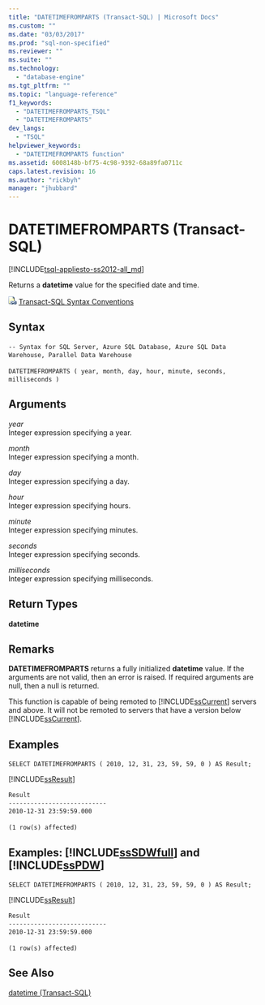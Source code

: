 ```yaml
---
title: "DATETIMEFROMPARTS (Transact-SQL) | Microsoft Docs"
ms.custom: ""
ms.date: "03/03/2017"
ms.prod: "sql-non-specified"
ms.reviewer: ""
ms.suite: ""
ms.technology: 
  - "database-engine"
ms.tgt_pltfrm: ""
ms.topic: "language-reference"
f1_keywords: 
  - "DATETIMEFROMPARTS_TSQL"
  - "DATETIMEFROMPARTS"
dev_langs: 
  - "TSQL"
helpviewer_keywords: 
  - "DATETIMEFROMPARTS function"
ms.assetid: 6008148b-bf75-4c98-9392-68a89fa0711c
caps.latest.revision: 16
ms.author: "rickbyh"
manager: "jhubbard"
---
```

# DATETIMEFROMPARTS (Transact-SQL)
[!INCLUDE[tsql-appliesto-ss2012-all_md](../../relational-databases/indexes/includes/tsql-appliesto-ss2012-all-md.md)]

  Returns a **datetime** value for the specified date and time.  
  
 ![Topic link icon](../../a9notintoc/media/topic-link.gif "Topic link icon") [Transact-SQL Syntax Conventions](../../t-sql/language-elements/transact-sql-syntax-conventions-transact-sql.md)  
  
## Syntax  
  
```  
-- Syntax for SQL Server, Azure SQL Database, Azure SQL Data Warehouse, Parallel Data Warehouse  
  
DATETIMEFROMPARTS ( year, month, day, hour, minute, seconds, milliseconds )  
```  
  
## Arguments  
 *year*  
 Integer expression specifying a year.  
  
 *month*  
 Integer expression specifying a month.  
  
 *day*  
 Integer expression specifying a day.  
  
 *hour*  
 Integer expression specifying hours.  
  
 *minute*  
 Integer expression specifying minutes.  
  
 *seconds*  
 Integer expression specifying seconds.  
  
 *milliseconds*  
 Integer expression specifying milliseconds.  
  
## Return Types  
 **datetime**  
  
## Remarks  
 **DATETIMEFROMPARTS** returns a fully initialized **datetime** value. If the arguments are not valid, then an error is raised. If required arguments are null, then a null is returned.  
  
 This function is capable of being remoted to [!INCLUDE[ssCurrent](../../a9notintoc/includes/sscurrent-md.md)] servers and above. It will not be remoted to servers that have a version below [!INCLUDE[ssCurrent](../../a9notintoc/includes/sscurrent-md.md)].  
  
## Examples  
  
```  
SELECT DATETIMEFROMPARTS ( 2010, 12, 31, 23, 59, 59, 0 ) AS Result;  
```  
  
 [!INCLUDE[ssResult](../../relational-databases/includes/ssresult-md.md)]  
  
```  
Result  
---------------------------  
2010-12-31 23:59:59.000  
  
(1 row(s) affected)  
```  
  
## Examples: [!INCLUDE[ssSDWfull](../../a9notintoc/includes/sssdwfull-md.md)] and [!INCLUDE[ssPDW](../../a9notintoc/includes/sspdw-md.md)]  
  
```  
SELECT DATETIMEFROMPARTS ( 2010, 12, 31, 23, 59, 59, 0 ) AS Result;  
```  
  
 [!INCLUDE[ssResult](../../relational-databases/includes/ssresult-md.md)]  
  
```  
Result  
---------------------------  
2010-12-31 23:59:59.000  
  
(1 row(s) affected)  
```  
  
## See Also  
 [datetime &#40;Transact-SQL&#41;](../../t-sql/data-types/datetime-transact-sql.md)  
  
  

